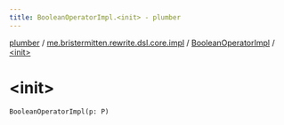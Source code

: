 ```yaml
---
title: BooleanOperatorImpl.<init> - plumber
---
```


[plumber](../../index.html) / [me.bristermitten.rewrite.dsl.core.impl](../index.html) / [BooleanOperatorImpl](index.html) / [&lt;init&gt;](./-init-.html)

# &lt;init&gt;

`BooleanOperatorImpl(p: P)`